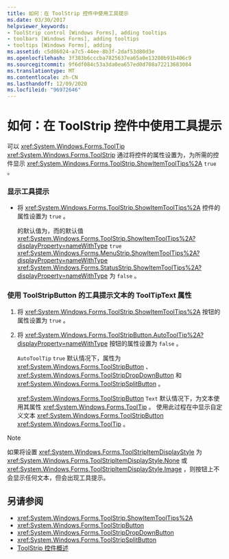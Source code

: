 ```yaml
---
title: 如何：在 ToolStrip 控件中使用工具提示
ms.date: 03/30/2017
helpviewer_keywords:
- ToolStrip control [Windows Forms], adding tooltips
- toolbars [Windows Forms], adding tooltips
- tooltips [Windows Forms], adding
ms.assetid: c5d86024-a7c5-44ee-8b3f-2daf53d80d3e
ms.openlocfilehash: 3f383b6cccba7825637ea65a0e13280b91b406c9
ms.sourcegitcommit: 9f6df084c53a3da0ea657ed0d708a72213683084
ms.translationtype: MT
ms.contentlocale: zh-CN
ms.lasthandoff: 12/09/2020
ms.locfileid: "96972646"
---
```

# <a name="how-to-use-tooltips-in-toolstrip-controls"></a>如何：在 ToolStrip 控件中使用工具提示
可以 <xref:System.Windows.Forms.ToolTip> <xref:System.Windows.Forms.ToolStrip> 通过将控件的属性设置为，为所需的控件显示 <xref:System.Windows.Forms.ToolStrip.ShowItemToolTips%2A> `true` 。  
  
### <a name="to-display-a-tooltip"></a>显示工具提示  
  
- 将 <xref:System.Windows.Forms.ToolStrip.ShowItemToolTips%2A> 控件的属性设置为 `true` 。  
  
     的默认值为，而的默认值 <xref:System.Windows.Forms.ToolStrip.ShowItemToolTips%2A?displayProperty=nameWithType> `true` <xref:System.Windows.Forms.MenuStrip.ShowItemToolTips%2A?displayProperty=nameWithType> <xref:System.Windows.Forms.StatusStrip.ShowItemToolTips%2A?displayProperty=nameWithType> 为 `false` 。  
  
### <a name="to-use-the-tooltiptext-property-for-the-tooltip-text-of-a-toolstripbutton"></a>使用 ToolStripButton 的工具提示文本的 ToolTipText 属性  
  
1. 将 <xref:System.Windows.Forms.ToolStrip.ShowItemToolTips%2A> 按钮的属性设置为 `true` 。  
  
2. 将 <xref:System.Windows.Forms.ToolStripButton.AutoToolTip%2A?displayProperty=nameWithType> 按钮的属性设置为 `false` 。  
  
     `AutoToolTip` `true` 默认情况下，属性为 <xref:System.Windows.Forms.ToolStripButton> 、 <xref:System.Windows.Forms.ToolStripDropDownButton> 和 <xref:System.Windows.Forms.ToolStripSplitButton> 。  
  
     <xref:System.Windows.Forms.ToolStripButton> `Text` 默认情况下，为文本使用其属性 <xref:System.Windows.Forms.ToolTip> 。 使用此过程在中显示自定义文本 <xref:System.Windows.Forms.ToolStripButton> <xref:System.Windows.Forms.ToolTip> 。  
  
> [!NOTE]
> 如果将设置 <xref:System.Windows.Forms.ToolStripItemDisplayStyle> 为 <xref:System.Windows.Forms.ToolStripItemDisplayStyle.None> 或 <xref:System.Windows.Forms.ToolStripItemDisplayStyle.Image> ，则按钮上不会显示任何文本，但会出现工具提示。  
  
## <a name="see-also"></a>另请参阅

- <xref:System.Windows.Forms.ToolStrip.ShowItemToolTips%2A>
- <xref:System.Windows.Forms.ToolStripButton>
- <xref:System.Windows.Forms.ToolStripDropDownButton>
- <xref:System.Windows.Forms.ToolStripSplitButton>
- [ToolStrip 控件概述](toolstrip-control-overview-windows-forms.md)
